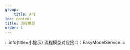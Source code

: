 ```yaml
---
group:
    title: API
toc: content
title: 流程模型
order: 1
---
```

:::info{title=小提示}
流程模型对应接口：EasyModelService
:::
